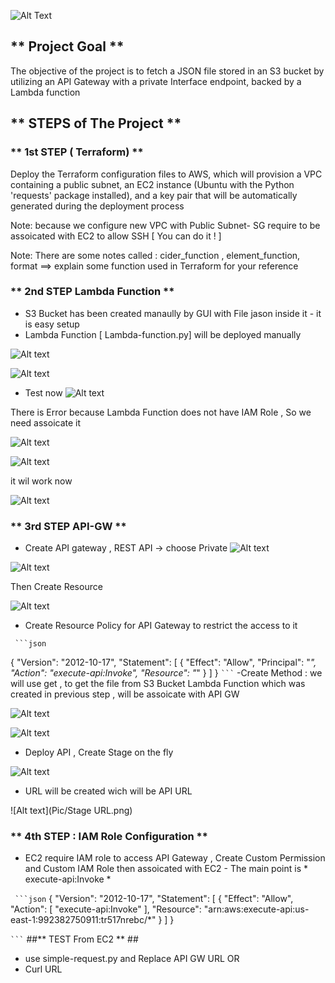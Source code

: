 

![Alt Text](Pic/aws-apigateway-lambda-s3.gif)

## ** Project Goal ** ## 

The objective of the project is to fetch a JSON file stored in an S3 bucket by utilizing an API Gateway with a private Interface endpoint, backed by a Lambda function

## ** STEPS of The Project ** ## 


### ** 1st STEP ( Terraform) ** ###
Deploy the Terraform configuration files to AWS, which will provision a VPC containing a public subnet, an EC2 instance (Ubuntu with the Python 'requests' package installed), and a key pair that will be automatically generated during the deployment process

Note: because we configure new VPC with Public Subnet- SG require to be assoicated with EC2 to allow SSH  [ You can do it ! ]

Note: There are some notes called : cider_function , element_function, format  ==> explain some function used in Terraform for your reference  

### ** 2nd STEP  Lambda Function ** ###

- S3 Bucket has been created manaully by GUI with File jason inside it  - it is easy setup 
- Lambda Function  [ Lambda-function.py] will be deployed manually 

![Alt text](Pic/Lambda-Function-01.png)


![Alt text](/pic/Lambda-Function-02.png)

- Test now 
![Alt text](Pic/Lambda_Function_To_S3_Error.png) 

There is Error because Lambda Function does not have IAM Role , So we need assoicate it 

![Alt text](Pic/Lambda_Function_IAM_ROLE.png) 

![Alt text](Pic/Lambda_Function_IAM_ROLE_Assoicate.png) 

it wil work now 

![Alt text](Pic/Lambda_Fuction_with_IAM_Role.png)



### ** 3rd   STEP  API-GW  ** ###
- Create API gateway , REST API -> choose Private 
![Alt text](Pic/API-GW-1.png) 

![Alt text](Pic/API-GW-Private.png) 

Then Create Resource 

![Alt text](Pic/API-GW-Resource-Creation.png)

- Create Resource Policy for API Gateway to restrict the access to it 

` ```json`

{
    "Version": "2012-10-17",
    "Statement": [
              {
            "Effect": "Allow",
            "Principal": "*",
            "Action": "execute-api:Invoke",
            "Resource": "*"
        }
    ]
}
 ` ``` `
-Create Method : we will use get , to get the file from S3 Bucket 
Lambda Function which was created in previous step , will be assoicate with API GW

![Alt text](Pic/API-GW-Method.png)

![Alt text](Pic/API-GW-Lambda-Assoicatation.png) 

- Deploy API , Create Stage on the fly 

![Alt text](Pic/API-GW-Stage.png)

- URL will be created wich will be API URL 


![Alt text](Pic/Stage URL.png)


### ** 4th STEP : IAM Role Configuration ** ###
-  EC2 require IAM role to access API Gateway , Create Custom Permission and Custom IAM Role then assoicated with EC2  - The main point is  * execute-api:Invoke * 

` ```json`
{
    "Version": "2012-10-17",
    "Statement": [
        {
            "Effect": "Allow",
            "Action": [
                "execute-api:Invoke"
            ],
            "Resource": "arn:aws:execute-api:us-east-1:992382750911:tr517nrebc/*"
        }
    ]
}

 ` ``` `
##** TEST From EC2  ** ##  

- use simple-request.py and Replace API GW URL 
OR
- Curl URL 

